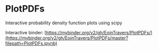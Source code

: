 # PlotPDFs
Interactive probability density function plots using scipy

Interactive binder: [https://mybinder.org/v2/gh/EoinTravers/PlotPDFs/](https://mybinder.org/v2/gh/EoinTravers/PlotPDFs/master?filepath=PlotPDFs.ipynb)


